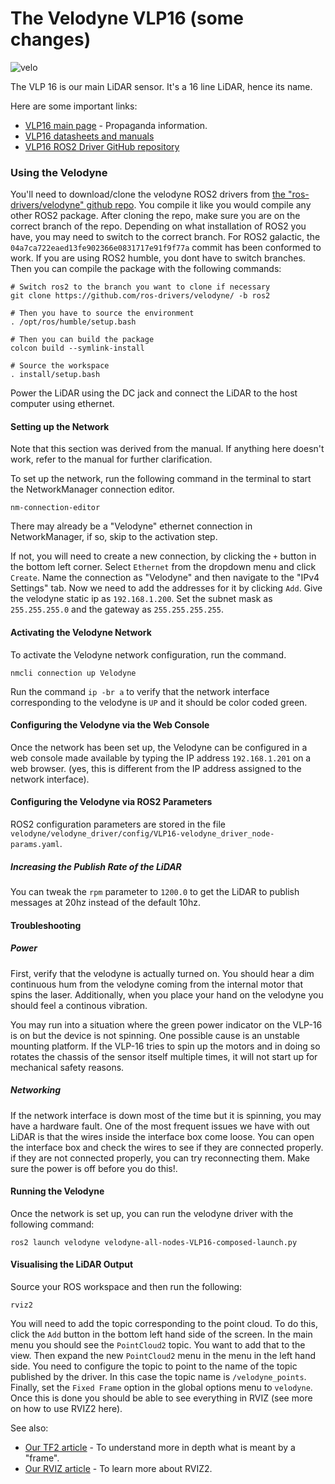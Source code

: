 # The Velodyne VLP16 (some changes)

![velo](https://ouster.imgix.net/OUSTER_product1-Post.jpg?ixlib=js-3.8.0&q=75&auto=format%2Ccompress&w=1200&max-w=2048)

The VLP 16 is our main LiDAR sensor. It's a 16 line LiDAR, hence its name.

Here are some important links:

- [VLP16 main page](https://ouster.com/products/hardware/vlp-16) - Propaganda information.
- [VLP16 datasheets and manuals](https://ouster.com/downloads/velodyne-downloads)
- [VLP16 ROS2 Driver GitHub repository](https://github.com/ros-drivers/velodyne/)

### Using the Velodyne

You'll need to download/clone the velodyne ROS2 drivers from [the "ros-drivers/velodyne" github repo](https://github.com/ros-drivers/velodyne/). You compile it like you would compile any other ROS2 package. After cloning the repo, make sure you are on the correct branch of the repo. Depending on what installation of ROS2 you have, you may need to switch to the correct branch. For ROS2 galactic, the `04a7ca722eaed13fe902366e0831717e91f9f77a` commit has been conformed to work. If you are using ROS2 humble, you dont have to switch branches. Then you can compile the package with the following commands:

```
# Switch ros2 to the branch you want to clone if necessary
git clone https://github.com/ros-drivers/velodyne/ -b ros2

# Then you have to source the environment
. /opt/ros/humble/setup.bash

# Then you can build the package
colcon build --symlink-install

# Source the workspace
. install/setup.bash
```

Power the LiDAR using the DC jack and connect the LiDAR to the host computer using ethernet.

#### Setting up the Network

Note that this section was derived from the manual. If anything here doesn't work, refer to the manual for further clarification.

To set up the network, run the following command in the terminal to start the NetworkManager connection editor.

```
nm-connection-editor
```

There may already be a "Velodyne" ethernet connection in NetworkManager, if so, skip to the activation step.

If not, you will need to create a new connection, by clicking the `+` button in the bottom left corner. Select `Ethernet` from the dropdown menu and click `Create`. Name the connection as "Velodyne" and then navigate to the "IPv4 Settings" tab. Now we need to add the addresses for it by clicking `Add`. Give the velodyne static ip as `192.168.1.200`. Set the subnet mask as `255.255.255.0` and the gateway as `255.255.255.255`.

#### Activating the Velodyne Network

To activate the Velodyne network configuration, run the command.

```
nmcli connection up Velodyne
```

Run the command `ip -br a` to verify that the network interface corresponding to the velodyne is `UP` and it should be color coded green.

#### Configuring the Velodyne via the Web Console

Once the network has been set up, the Velodyne can be configured in a web console made available by typing the IP address `192.168.1.201` on a web browser. (yes, this is different from the IP address assigned to the network interface).

#### Configuring the Velodyne via ROS2 Parameters

ROS2 configuration parameters are stored in the file `velodyne/velodyne_driver/config/VLP16-velodyne_driver_node-params.yaml`.

##### Increasing the Publish Rate of the LiDAR

You can tweak the `rpm` parameter to `1200.0` to get the LiDAR to publish messages at 20hz instead of the default 10hz.

#### Troubleshooting

##### Power

First, verify that the velodyne is actually turned on. You should hear a dim continuous hum from the velodyne coming from the internal motor that spins the laser. Additionally, when you place your hand on the velodyne you should feel a continous vibration.

You may run into a situation where the green power indicator on the VLP-16 is on but the device is not spinning. One possible cause is an unstable mounting platform. If the VLP-16 tries to spin up the motors and in doing so rotates the chassis of the sensor itself multiple times, it will not start up for mechanical safety reasons.

##### Networking

If the network interface is down most of the time but it is spinning, you may have a hardware fault. One of the most frequent issues we have with out LiDAR is that the wires inside the interface box come loose. You can open the interface box and check the wires to see if they are connected properly. if they are not connected properly, you can try reconnecting them. Make sure the power is off before you do this!.

#### Running the Velodyne

Once the network is set up, you can run the velodyne driver with the following command:

```	
ros2 launch velodyne velodyne-all-nodes-VLP16-composed-launch.py
```

#### Visualising the LiDAR Output

Source your ROS workspace and then run the following:

```
rviz2
```

You will need to add the topic corresponding to the point cloud. To do this, click the `Add` button in the bottom left hand side of the screen. In the main menu you should see the `PointCloud2` topic. You want to add that to the view. Then expand the new `PointCloud2` menu in the menu in the left hand side. You need to configure the topic to point to the name of the topic published by the driver. In this case the topic name is `/velodyne_points`. Finally, set the `Fixed Frame` option in the global options menu to `velodyne`. Once this is done you should be able to see everything in RVIZ (see more on how to use RVIZ2 here).

See also:

- [Our TF2 article](../resources/tf2.md) - To understand more in depth what is meant by a "frame".
- [Our RVIZ article](../resources/rviz2.md) - To learn more about RVIZ2.